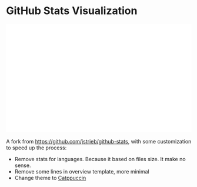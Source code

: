 # GitHub Stats Visualization

![](https://github.com/ngntrgduc/github-stats/blob/master/generated/overview.svg)

A fork from https://github.com/jstrieb/github-stats, with some 
customization to speed up the process:

- Remove stats for languages. Because it based on files size. It make no sense. 
- Remove some lines in overview template, more minimal
- Change theme to [Catppuccin](https://github.com/catppuccin/catppuccin)